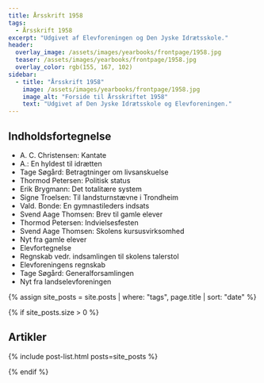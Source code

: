 ```yaml
---
title: Årsskrift 1958
tags:
  - Årsskrift 1958
excerpt: "Udgivet af Elevforeningen og Den Jyske Idrætsskole."
header:
  overlay_image: /assets/images/yearbooks/frontpage/1958.jpg
  teaser: /assets/images/yearbooks/frontpage/1958.jpg
  overlay_color: rgb(155, 167, 102)
sidebar:
  - title: "Årsskrift 1958"
    image: /assets/images/yearbooks/frontpage/1958.jpg
    image_alt: "Forside til Årsskriftet 1958"
    text: "Udgivet af Den Jyske Idrætsskole og Elevforeningen."
---
```


## Indholdsfortegnelse

- A. C. Christensen: Kantate
- A.: En hyldest til idrætten
- Tage Søgård: Betragtninger om livsanskuelse
- Thormod Petersen: Politisk status
- Erik Brygmann: Det totalitære system
- Signe Troelsen: Til landsturnstævne i Trondheim
- Vald. Bonde: En gymnastileders indsats
- Svend Aage Thomsen: Brev til gamle elever
- Thormod Petersen: Indvielsesfesten
- Svend Aage Thomsen: Skolens kursusvirksomhed
- Nyt fra gamle elever 
- Elevfortegnelse
- Regnskab vedr. indsamlingen til skolens talerstol
- Elevforeningens regnskab
- Tage Søgård: Generalforsamlingen
- Nyt fra landselevforeningen

{% assign site_posts = site.posts | where: "tags", page.title | sort: "date" %}

{% if site_posts.size > 0 %}

## Artikler

{% include post-list.html posts=site_posts %}

{% endif %}
